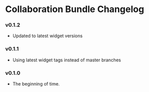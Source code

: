 # Collaboration Bundle Changelog

### v0.1.2

- Updated to latest widget versions

### v0.1.1

- Using latest widget tags instead of master branches

### v0.1.0

- The beginning of time.
